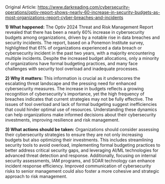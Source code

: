 Original Article: https://www.darkreading.com/cybersecurity-operations/optiv-report-shows-nearly-60-increase-in-security-budgets-as-most-organizations-report-cyber-breaches-and-incidents

**1) What happened:**
The Optiv 2024 Threat and Risk Management Report revealed that there has been a nearly 60% increase in cybersecurity budgets among organizations, driven by a notable rise in data breaches and security incidents. The report, based on a Ponemon Institute survey, highlighted that 61% of organizations experienced a data breach or cybersecurity incident in the past two years, with a majority encountering multiple incidents. Despite the increased budget allocations, only a minority of organizations have formal budgeting practices, and many face challenges with security tool overload and inadequate processes.

**2) Why it matters:**
This information is crucial as it underscores the escalating threat landscape and the pressing need for enhanced cybersecurity measures. The increase in budgets reflects a growing recognition of cybersecurity's importance, yet the high frequency of breaches indicates that current strategies may not be fully effective. The issues of tool overload and lack of formal budgeting suggest inefficiencies that could hinder optimal use of resources. Understanding these dynamics can help organizations make informed decisions about their cybersecurity investments, improving resilience and risk management.

**3) What actions should be taken:**
Organizations should consider assessing their cybersecurity strategies to ensure they are not only increasing budgets but also optimizing their investments. This includes streamlining security tools to avoid overload, implementing formal budgeting practices to better address critical security gaps, and leveraging AI/ML technologies for advanced threat detection and response. Additionally, focusing on internal security assessments, IAM programs, and SOAR technology can enhance incident response efficiency. Improved communication of cybersecurity risks to senior management could also foster a more cohesive and strategic approach to risk management.